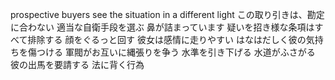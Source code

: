 prospective buyers
see the situation in a different light
この取り引きは、勘定に合わない
適当な自衛手段を選ぶ
鼻が詰まっています
疑いを招き様な条項はすべて排除する
顔をぐるっと回す
彼女は感情に走りやすい
はなはだしく彼の気持ちを傷つける
軍閥がお互いに縄張りを争う
水準を引き下げる
水道がふさがる
彼の出馬を要請する
法に背く行為
